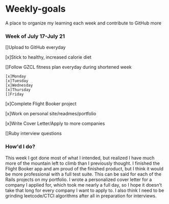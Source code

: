 # Weekly-goals
A place to organize my learning each week and contribute to GitHub more

### Week of July 17-July 21

[]Upload to GitHub everyday

[x]Stick to healthy, increased calorie diet

[]Follow GZCL fitness plan everyday during shortened week

    [x]Monday
    [x]Tuesday
    [x]Wednesday
    [x]Thursday
    []Friday

[x]Complete Flight Booker project

[x]Work on personal site/readmes/portfolio

[x]Write Cover Letter/Apply to more companies

[]Ruby interview questions

### How'd I do?
This week I got done most of what I intended, but realized I have much more of the mountain left to climb than I previously thought. I finished the Flight Booker app and am proud of the finished product, but I think it would be more professional with a full test suite. This can be said for each of the Rails projects on my portfolio. I wrote a personalized cover letter for a company I applied for, which took me nearly a full day, so I hope it doesn't take that long for every company I want to apply to. I also think I need to be grinding leetcode/CTCI algorithms after all in preparation for interviews.